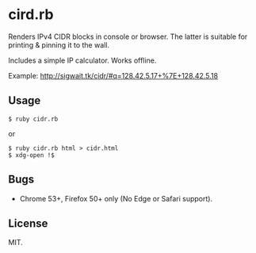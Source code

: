 # cird.rb

Renders IPv4 CIDR blocks in console or browser. The latter is suitable
for printing & pinning it to the wall.

Includes a simple IP calculator. Works offline.

Example: http://sigwait.tk/cidr/#q=128.42.5.17+%7E+128.42.5.18

## Usage

~~~
$ ruby cidr.rb
~~~
or

~~~
$ ruby cidr.rb html > cidr.html
$ xdg-open !$
~~~

## Bugs

* Chrome 53+, Firefox 50+ only (No Edge or Safari support).

## License

MIT.
